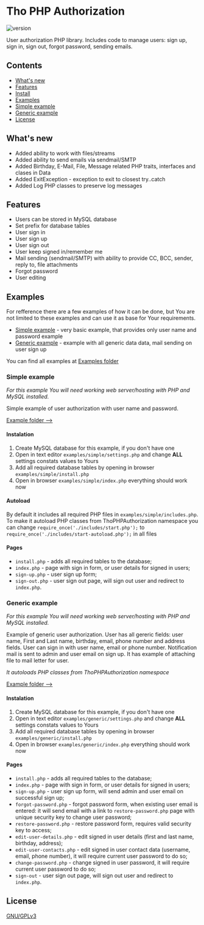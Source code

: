 # Tho PHP Authorization
![version](https://img.shields.io/badge/Version-1.0.1-green.svg)

User authorization PHP library. Includes code to manage users: sign up, sign in, sign out, forgot password, sending emails.

## Contents
+ [What's new](#whats-new)
+ [Features](#features)
+ [Install](#simple-example)
+ [Examples](#examples)
+ [Simple example](#simple-example)
+ [Generic example](#generic-example)
+ [License](#license)


## What's new
- Added ability to work with files/streams
- Added ability to send emails via sendmail/SMTP
- Added Birthday, E-Mail, File, Message related PHP traits, interfaces and clases in Data
- Added ExitException - exception to exit to closest try..catch
- Added Log PHP classes to preserve log messages

## Features
- Users can be stored in MySQL database
- Set prefix for database tables
- User sign in
- User sign up
- User sign out
- User keep signed in/remember me
- Mail sending (sendmail/SMTP) with ability to provide CC, BCC, sender, reply to, file attachments
- Forgot password
- User editing

## Examples
For refference there are a few examples of how it can be done, but You are not limited to these examples and can use it as base for Your requirements.

- [Simple example](#simple-example) - very basic example, that provides only user name and password example
- [Generic example](#generic-example) - example with all generic data data, mail sending on user sign up

You can find all examples at [Examples folder](examples)


### Simple example
*For this example You will need working web server/hosting with PHP and MySQL installed.*

Simple example of user authorization with user name and password.

[Example folder -->](examples/simple)

#### Instalation
1. Create MySQL database for this example, if you don't have one
2. Open in text editor `examples/simple/settings.php` and change **ALL** settings constats values to Yours
3. Add all required database tables by opening in browser `examples/simple/install.php`
4. Open in browser `examples/simple/index.php` everything should work now

#### Autoload
By default it includes all required PHP files in `examples/simple/includes.php`.
To make it autoload PHP classes from ThoPHPAuthorization namespace you can change `require_once('./includes/start.php');` to `require_once('./includes/start-autoload.php');` in all files

#### Pages
- `install.php` - adds all required tables to the database;
- `index.php` - page with sign in form, or user details for signed in users;
- `sign-up.php` - user sign up form;
- `sign-out.php` - user sign out page, will sign out user and redirect to `index.php`.


### Generic example
*For this example You will need working web server/hosting with PHP and MySQL installed.*

Example of generic user authorization.
User has all gereric fields: user name, First and Last name, birthday, email, phone number and address fields.
User can sign in with user name, email or phone number.
Notification mail is sent to admin and user email on sign up.
It has example of attaching file to mail letter for user.


*It autoloads PHP classes from ThoPHPAuthorization namespace*

[Example folder -->](examples/generic)

#### Instalation
1. Create MySQL database for this example, if you don't have one
2. Open in text editor `examples/generic/settings.php` and change **ALL** settings constats values to Yours
3. Add all required database tables by opening in browser `examples/generic/install.php`
4. Open in browser `examples/generic/index.php` everything should work now

#### Pages
- `install.php` - adds all required tables to the database;
- `index.php` - page with sign in form, or user details for signed in users;
- `sign-up.php` - user sign up form, will send admin and user email on successful sign up;
- `forgot-password.php` - forgot password form, when existing user email is entered: it will send email with a link to `restore-password.php` page with unique security key to change user password;
- `restore-password.php` - restore password form, requires valid security key to access;
- `edit-user-details.php` - edit signed in user details (first and last name, birthday, address);
- `edit-user-contacts.php` - edit signed in user contact data (username, email, phone number), it will require current user password to do so;
- `change-password.php` - change signed in user password, it will require current user password to do so;
- `sign-out` - user sign out page, will sign out user and redirect to `index.php`.

## License

[GNU/GPLv3](LICENSE)